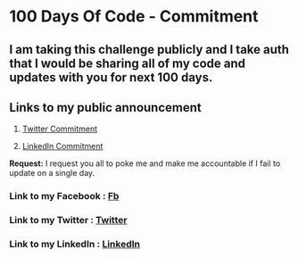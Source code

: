 # 100 Days Of Code - Commitment

## I am taking this challenge publicly and I take auth that I would be sharing all of my code and updates with you for next 100 days.

## Links to my public announcement 
1. [Twitter Commitment](https://twitter.com/RajatCh28194994)

2. [LinkedIn Commitment](https://www.linkedin.com/in/rajat-choudhary-985ab7125)

**Request:** I request you all to poke me and make me accountable if I fail to update on a single day.

### **Link to my Facebook :** [Fb](https://m.facebook.com/rajatchouadhary09?ref=bookmarks)
### **Link to my Twitter :** [Twitter](https://twitter.com/RajatCh28194994)
### **Link to my LinkedIn :** [LinkedIn](https://www.linkedin.com/in/rajat-choudhary-985ab7125)
